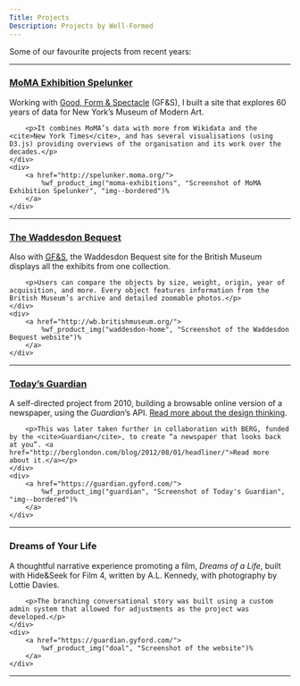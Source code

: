 ```yaml
---
Title: Projects
Description: Projects by Well-Formed
---
```


Some of our favourite projects from recent years:

<hr>

<section class="grid grid--2-1">
    <div>
        <h3>
            <a href="http://spelunker.moma.org/">MoMA Exhibition Spelunker</a>
        </h3>
        <p>Working with <a href="http://goodformandspectacle.com">Good, Form & Spectacle</a> (GF&S), I built a site that explores 60 years of data for New York’s Museum of Modern Art.</p>

        <p>It combines MoMA’s data with more from Wikidata and the <cite>New York Times</cite>, and has several visualisations (using D3.js) providing overviews of the organisation and its work over the decades.</p>
    </div>
    <div>
        <a href="http://spelunker.moma.org/">
            %wf_product_img("moma-exhibitions", "Screenshot of MoMA Exhibition Spelunker", "img--bordered")%
        </a>
    </div>
</section>

<hr>

<section class="grid grid--2-1">
    <div>
        <h3>
            <a href="http://wb.britishmuseum.org/">The Waddesdon Bequest</a>
        </h3>
        <p>Also with <a href="http://goodformandspectacle.com"><abbr title="Good, Form & Spectacle">GF&S</abbr></a>, the Waddesdon Bequest site for the British Museum displays all the exhibits from one collection.</p>

        <p>Users can compare the objects by size, weight, origin, year of acquisition, and more. Every object features information from the British Museum’s archive and detailed zoomable photos.</p>
    </div>
    <div>
        <a href="http://wb.britishmuseum.org/">
            %wf_product_img("waddesdon-home", "Screenshot of the Waddesdon Bequest website")%
        </a>
    </div>
</section>

<hr>

<section class="grid grid--2-1">
    <div>
        <h3>
            <a href="https://guardian.gyford.com/">Today’s Guardian</a>
        </h3>
        <p>A self-directed project from 2010, building a browsable online version of a newspaper, using the <cite>Guardian</cite>’s API. <a href="https://www.gyford.com/phil/writing/2010/06/09/todays-guardian/">Read more about the design thinking</a>.</p>

        <p>This was later taken further in collaboration with BERG, funded by the <cite>Guardian</cite>, to create “a newspaper that looks back at you”. <a href="http://berglondon.com/blog/2012/08/01/headliner/">Read more about it.</a></p>
    </div>
    <div>
        <a href="https://guardian.gyford.com/">
            %wf_product_img("guardian", "Screenshot of Today's Guardian", "img--bordered")%
        </a>
    </div>
</section>

<hr>

<section class="grid grid--2-1">
    <div>
        <h3>
            Dreams of Your Life
        </h3>
        <p>A thoughtful narrative experience promoting a film, <cite>Dreams of a Life</cite>, built with Hide&Seek for Film 4, written by A.L. Kennedy, with photography by Lottie Davies.</p>

        <p>The branching conversational story was built using a custom admin system that allowed for adjustments as the project was developed.</p>
    </div>
    <div>
        <a href="https://guardian.gyford.com/">
            %wf_product_img("doal", "Screenshot of the website")%
        </a>
    </div>
</section>

<hr>
